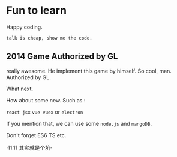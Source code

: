 # Fun to learn
Happy coding.

`talk is cheap, show me the code.`


## 2014 Game Authorized by GL 
really awesome. He implement this game by himself. So cool, man. Authorized by GL.

What next.

How about some new.
Such as :

`react jsx`  `vue vuex` or `electron`

If you mention that, we can use some `node.js` and `mangoDB`.

Don't forget ES6 TS etc.

·11.11 其实就是个坑·
